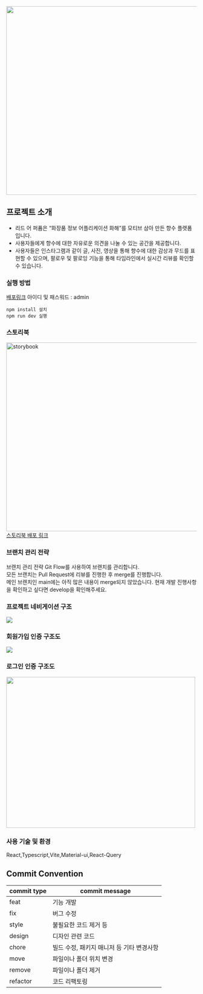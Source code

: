 <img src="https://github.com/read-a-perfume/frontend/assets/71584114/f56a95ad-6095-45c1-a631-e20366554f66" width="800px" height="500px"/>

## 프로젝트 소개

- 리드 어 퍼퓸은  “화장품 정보 어플리케이션 화해”를 모티브 삼아 만든 향수 플랫폼입니다.   
- 사용자들에게 향수에 대한 자유로운 의견을 나눌 수 있는 공간을 제공합니다. 
- 사용자들은 인스타그램과 같이 글, 사진, 영상을 통해 향수에 대한 감상과 무드를 표현할 수 있으며, 팔로우 및 팔로잉 기능을 통해 타임라인에서 실시간 리뷰를 확인할 수 있습니다.

### 실행 방법
<a href="https://perfume.app.cd80.run/">배포링크</a> 
아이디 및 패스워드 : admin
```
npm install 설치
npm run dev 실행
```

### 스토리북
<img src="https://github.com/read-a-perfume/frontend/assets/77400131/7e03c3e1-2275-4857-a99c-de66e5f36899" width="800px" height="500px" alt="storybook">
<br/>
<a href="https://65b77008a475f07078b8424e-xaguxgxkvb.chromatic.com/">스토리북 배포 링크</a>

### 브랜치 관리 전략

브랜치 관리 전략
Git Flow를 사용하여 브랜치를 관리합니다.  
모든 브랜치는 Pull Request에 리뷰를 진행한 후 merge를 진행합니다.  
메인 브렌치인 main에는 아직 많은 내용이 merge되지 않았습니다. 현재 개발 진행사항을 확인하고 싶다면 develop을 확인해주세요.  


### 프로젝트 네비게이션 구조

<img src="https://github.com/read-a-perfume/frontend/assets/71584114/9c98d32c-2c3a-4fd0-aac0-b090e02f3804"/>

### 회원가입 인증 구조도

<img src="https://github.com/read-a-perfume/frontend/assets/71584114/116f38bb-52a5-4149-8df7-75a59bc36ab9"/>

### 로그인 인증 구조도

<img src="https://github.com/read-a-perfume/frontend/assets/71584114/e3f1d187-4241-4286-be13-8bd977e5e1f8" width="500px" height="400px"/>

### 사용 기술 및 환경

React,Typescript,Vite,Material-ui,React-Query

## Commit Convention

| commit type | commit message                            |
| ----------- | ----------------------------------------- |
| feat        | 기능 개발                                 |
| fix         | 버그 수정                                 |
| style       | 불필요한 코드 제거 등                     |
| design      | 디자인 관련 코드                          |
| chore       | 빌드 수정, 패키지 매니저 등 기타 변경사항 |
| move        | 파일이나 폴더 위치 변경                   |
| remove      | 파일이나 폴더 제거                        |
| refactor    | 코드 리팩토링                             |
